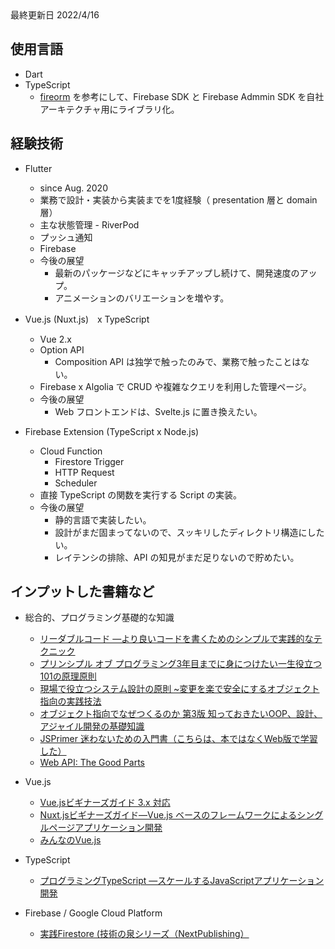 <link href="style.css" rel="stylesheet"></link>
最終更新日 2022/4/16

## 使用言語
- Dart
- TypeScript
  - [fireorm](https://github.com/wovalle/fireorm) を参考にして、Firebase SDK と Firebase Admmin SDK を自社アーキテクチャ用にライブラリ化。

## 経験技術
- Flutter
  - since Aug. 2020
  - 業務で設計・実装から実装までを1度経験（ presentation 層と domain 層）
  - 主な状態管理 - RiverPod
  - プッシュ通知
  - Firebase
  - 今後の展望
    - 最新のパッケージなどにキャッチアップし続けて、開発速度のアップ。
    - アニメーションのバリエーションを増やす。

- Vue.js (Nuxt.js)　x TypeScript
  - Vue 2.x
  - Option API
    - Composition API は独学で触ったのみで、業務で触ったことはない。
  - Firebase x Algolia で CRUD や複雑なクエリを利用した管理ページ。
  - 今後の展望
    - Web フロントエンドは、Svelte.js に置き換えたい。

- Firebase Extension (TypeScript x Node.js)
  - Cloud Function
    - Firestore Trigger
    - HTTP Request
    - Scheduler
  - 直接 TypeScript の関数を実行する Script の実装。
  - 今後の展望
    - 静的言語で実装したい。
    - 設計がまだ固まってないので、スッキリしたディレクトリ構造にしたい。
    - レイテンシの排除、API の知見がまだ足りないので貯めたい。

## インプットした書籍など
- 総合的、プログラミング基礎的な知識
  - [リーダブルコード ―より良いコードを書くためのシンプルで実践的なテクニック](https://www.amazon.co.jp/dp/4873115655/ref=cm_sw_em_r_mt_dp_F46MEGE6NZWD4SBD3R3Z)
  - [プリンシプル オブ プログラミング3年目までに身につけたい一生役立つ101の原理原則](https://www.amazon.co.jp/dp/4798046140/ref=cm_sw_em_r_mt_dp_ZNT5XTMDBDWR5CNXT60Z?_encoding=UTF8&psc=1)
  - [現場で役立つシステム設計の原則 ~変更を楽で安全にするオブジェクト指向の実践技法](https://www.amazon.co.jp/dp/477419087X/ref=cm_sw_em_r_mt_dp_1T8PC9E799A1W2AKDAX5?_encoding=UTF8&psc=1)
  - [オブジェクト指向でなぜつくるのか 第3版 知っておきたいOOP、設計、アジャイル開発の基礎知識](https://www.amazon.co.jp/dp/4296000187/ref=cm_sw_em_r_mt_dp_J5HBK4KEHZRQ5WH8SGJY?_encoding=UTF8&psc=1)
  - [JSPrimer 迷わないための入門書（こちらは、本ではなくWeb版で学習した）](https://jsprimer.net/)
  - [Web API: The Good Parts](https://www.amazon.co.jp/dp/4873116864/ref=cm_sw_em_r_mt_dp_PNVR1RKQ6C05W4CNNBYE?_encoding=UTF8&psc=1)

- Vue.js
  - [Vue.jsビギナーズガイド 3.x 対応](https://www.amazon.co.jp/dp/4863543328/ref=cm_sw_em_r_mt_dp_RC1FRWZDGAF6R9FKMCZ7)
  - [Nuxt.jsビギナーズガイド―Vue.js ベースのフレームワークによるシングルページアプリケーション開発](https://www.amazon.co.jp/dp/4863542569/ref=cm_sw_em_r_mt_dp_8KXY7ERPEFZWG4KS234V?_encoding=UTF8&psc=1)
  - [みんなのVue.js](https://www.amazon.co.jp/dp/4297119021/ref=cm_sw_em_r_mt_dp_5AHXMJVZTABNE6Z2TNSC)

- TypeScript
  - [プログラミングTypeScript ―スケールするJavaScriptアプリケーション開発](https://www.amazon.co.jp/dp/4873119049/ref=cm_sw_em_r_mt_dp_H1BY8PV05P2PPR4B907D?_encoding=UTF8&psc=1)

- Firebase / Google Cloud Platform
  - [実践Firestore (技術の泉シリーズ（NextPublishing）](https://www.amazon.co.jp/dp/484437852X/ref=cm_sw_em_r_mt_dp_1XM1VC6ZDEGX5PZ94RTT?_encoding=UTF8&psc=1)
